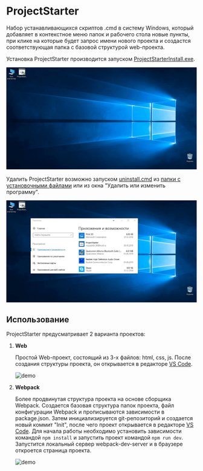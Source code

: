 # ProjectStarter

Набор устанавливающихся скриптов .cmd в систему Windows, который добавляет в контекстное меню папок и рабочего стола новые пункты, при клике на которые будет запрос имени нового проекта и создастся соответствующая папка с базовой структурой web-проекта.

Установка ProjectStarter производится запуском [ProjectStarterInstall.exe](./ProjectStarterInstall.exe).

![demo](./docs/Install.gif)

Удалить ProjectStarter возможно запуском [uninstall.cmd](./ProjectStarter/uninstall.cmd) из [папки с установочными файлами](./ProjectStarter/) или из окна "Удалить или изменить программу".

![demo](./docs/Uninstall.gif)

## Использование

ProjectStarter предусматривает 2 варианта проектов:

1. **Web**

    Простой Web-проект, состоящий из 3-х файлов: html, css, js. После создания структуры проекта, он открывается в редакторе [VS Code](https://code.visualstudio.com/).

    ![demo](./docs/Web.gif)

2. **Webpack**

    Более продвинутая структура проекта на основе сборщика Webpack. Создается базовая структура папок проекта, файл конфигурации Webpack и прописываются зависимости в package.json. Затем инициализируется git-репозиторий и создается новый коммит "Init", после чего проект открывается в редакторе [VS Code](https://code.visualstudio.com/). Для начала работы необходимо установить зависимости командой `npm install` и запустить проект командой `npm run dev`. Запустится локальный сервер webpack-dev-server и в браузере откроется страница проекта.

    ![demo](./docs/Webpack.gif)
